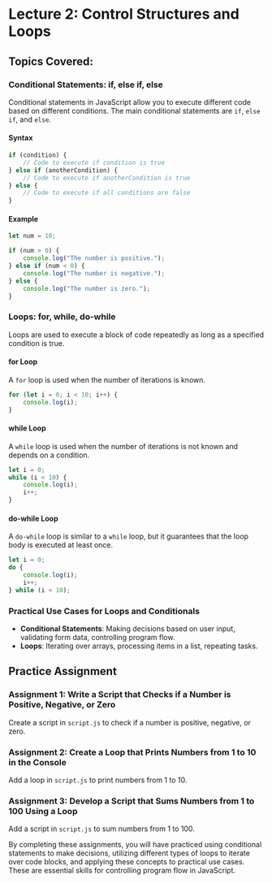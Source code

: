 # Lecture 2: Control Structures and Loops

## Topics Covered:

### Conditional Statements: if, else if, else

Conditional statements in JavaScript allow you to execute different code based on different conditions. The main conditional statements are `if`, `else if`, and `else`.

#### Syntax

```javascript
if (condition) {
    // Code to execute if condition is true
} else if (anotherCondition) {
    // Code to execute if anotherCondition is true
} else {
    // Code to execute if all conditions are false
}
```

#### Example

```javascript
let num = 10;

if (num > 0) {
    console.log("The number is positive.");
} else if (num < 0) {
    console.log("The number is negative.");
} else {
    console.log("The number is zero.");
}
```

### Loops: for, while, do-while

Loops are used to execute a block of code repeatedly as long as a specified condition is true.

#### for Loop

A `for` loop is used when the number of iterations is known.

```javascript
for (let i = 0; i < 10; i++) {
    console.log(i);
}
```

#### while Loop

A `while` loop is used when the number of iterations is not known and depends on a condition.

```javascript
let i = 0;
while (i < 10) {
    console.log(i);
    i++;
}
```

#### do-while Loop

A `do-while` loop is similar to a `while` loop, but it guarantees that the loop body is executed at least once.

```javascript
let i = 0;
do {
    console.log(i);
    i++;
} while (i < 10);
```

### Practical Use Cases for Loops and Conditionals

- **Conditional Statements**: Making decisions based on user input, validating form data, controlling program flow.
- **Loops**: Iterating over arrays, processing items in a list, repeating tasks.

## Practice Assignment

### Assignment 1: Write a Script that Checks if a Number is Positive, Negative, or Zero

Create a script in `script.js` to check if a number is positive, negative, or zero.

### Assignment 2: Create a Loop that Prints Numbers from 1 to 10 in the Console

Add a loop in `script.js` to print numbers from 1 to 10.

### Assignment 3: Develop a Script that Sums Numbers from 1 to 100 Using a Loop

Add a script in `script.js` to sum numbers from 1 to 100.

By completing these assignments, you will have practiced using conditional statements to make decisions, utilizing different types of loops to iterate over code blocks, and applying these concepts to practical use cases. These are essential skills for controlling program flow in JavaScript.
